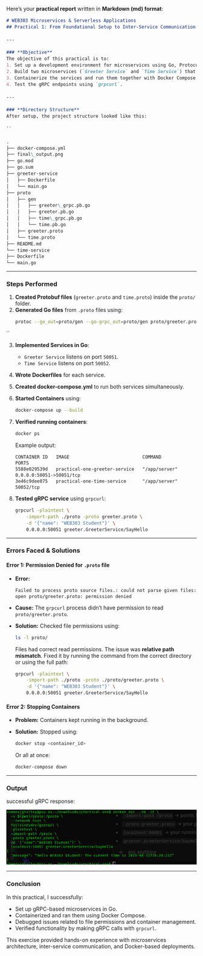 Here’s your **practical report** written in **Markdown (md) format**:

```markdown
# WEB303 Microservices & Serverless Applications  
## Practical 1: From Foundational Setup to Inter-Service Communication

---

### **Objective**
The objective of this practical is to:
1. Set up a development environment for microservices using Go, Protocol Buffers (Protobuf), gRPC, Docker, and Docker Compose.  
2. Build two microservices (`Greeter Service` and `Time Service`) that communicate over gRPC.  
3. Containerize the services and run them together with Docker Compose.  
4. Test the gRPC endpoints using `grpcurl`.

---

### **Directory Structure**
After setup, the project structure looked like this:

``

.
├── docker-compose.yml
├── final\_output.png
├── go.mod
├── go.sum
├── greeter-service
│   ├── Dockerfile
│   └── main.go
├── proto
│   ├── gen
│   │   ├── greeter\_grpc.pb.go
│   │   ├── greeter.pb.go
│   │   ├── time\_grpc.pb.go
│   │   └── time.pb.go
│   ├── greeter.proto
│   └── time.proto
├── README.md
└── time-service
├── Dockerfile
└── main.go

```

---

### **Steps Performed**

1. **Created Protobuf files** (`greeter.proto` and `time.proto`) inside the `proto/` folder.  
2. **Generated Go files** from `.proto` files using:  
   ```bash
   protoc --go_out=proto/gen --go-grpc_out=proto/gen proto/greeter.proto proto/time.proto
``

3. **Implemented Services in Go**:

   * `Greeter Service` listens on port `50051`.
   * `Time Service` listens on port `50052`.
4. **Wrote Dockerfiles** for each service.
5. **Created docker-compose.yml** to run both services simultaneously.
6. **Started Containers** using:

   ```bash
   docker-compose up --build
   ```
7. **Verified running containers**:

   ```bash
   docker ps
   ```

   Example output:

   ```
   CONTAINER ID   IMAGE                           COMMAND         PORTS
   5588e029539d   practical-one-greeter-service   "/app/server"   0.0.0.0:50051->50051/tcp
   3e46c9dee075   practical-one-time-service      "/app/server"   50052/tcp
   ```
8. **Tested gRPC service** using `grpcurl`:

   ```bash
   grpcurl -plaintext \
       -import-path ./proto -proto greeter.proto \
       -d '{"name": "WEB303 Student"}' \
       0.0.0.0:50051 greeter.GreeterService/SayHello
   ```

---

### **Errors Faced & Solutions**

#### **Error 1: Permission Denied for `.proto` file**

* **Error:**

  ```
  Failed to process proto source files.: could not parse given files: open proto/greeter.proto: permission denied
  ```
* **Cause:** The `grpcurl` process didn’t have permission to read `proto/greeter.proto`.
* **Solution:** Checked file permissions using:

  ```bash
  ls -l proto/
  ```

  Files had correct read permissions. The issue was **relative path mismatch**. Fixed it by running the command from the correct directory or using the full path:

  ```bash
  grpcurl -plaintext \
      -import-path ./proto -proto ./proto/greeter.proto \
      -d '{"name": "WEB303 Student"}' \
      0.0.0.0:50051 greeter.GreeterService/SayHello
  ```

#### **Error 2: Stopping Containers**

* **Problem:** Containers kept running in the background.
* **Solution:** Stopped using:

  ```bash
  docker stop <container_id>
  ```

  Or all at once:

  ```bash
  docker-compose down
  ```

---

### **Output**

successful gRPC response:

![result](/assets/p1-1.png)

---

### **Conclusion**

In this practical, I successfully:

* Set up gRPC-based microservices in Go.
* Containerized and ran them using Docker Compose.
* Debugged issues related to file permissions and container management.
* Verified functionality by making gRPC calls with `grpcurl`.

This exercise provided hands-on experience with microservices architecture, inter-service communication, and Docker-based deployments.
